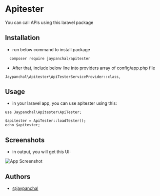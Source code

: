 # Apitester
You can call APIs using this laravel package

## Installation

- run below command to install package

```bash
  composer require jaypanchal/apitester
```

- After that, include below line into providers array of config/app.php file 

```
Jaypanchal\Apitester\ApiTesterServiceProvider::class,
```  
## Usage
- in your laravel app, you can use apitester using this:

```laravel
use Jaypanchal\Apitester\ApiTester;

$apitester = ApiTester::loadTester();
echo $apitester;

```


## Screenshots
- in output, you will get this UI:

![App Screenshot](https://i.imgur.com/CKYHwSd.png)


## Authors

- [@jaypanchal](https://www.linkedin.com/in/jay-panchal-51324a165)